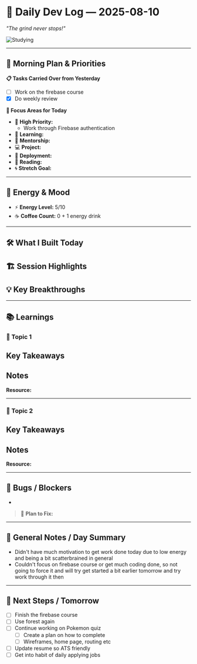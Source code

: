 # 🚀 Daily Dev Log — 2025-08-10  

*"The grind never stops!"*  

![Studying](https://i.pinimg.com/originals/d8/6f/3a/d86f3ab8192f5589eca93cd7725ad8e4.gif)  

---

## 🌅 Morning Plan & Priorities  

**📋 Tasks Carried Over from Yesterday**  
- [ ] Work on the firebase course
- [x] Do weekly review

**🎯 Focus Areas for Today**  
- 🔴 **High Priority:**  
	- Work through Firebase authentication
- 📘 **Learning:**  
- 🤝 **Mentorship:**  
- 💻 **Project:**  
- 🚀 **Deployment:**  
- 📖 **Reading:**  
- 🌀 **Stretch Goal:**  

---

## 🔋 Energy & Mood  

- ⚡ **Energy Level:** 5/10  
- ☕ **Coffee Count:** 0 + 1 energy drink

---

## 🛠️ What I Built Today  

**🏗️ Session Highlights**  
-  

**💡 Key Breakthroughs**  
-  

---

## 📚 Learnings  

### 📌 Topic 1  
**Key Takeaways**  
-  

**Notes**  
-  

**Resource:**  

---

### 📌 Topic 2  
**Key Takeaways**  
-  

**Notes**  
-  

**Resource:**  

---

## 🐛 Bugs / Blockers  

-  

> 🎯 **Plan to Fix:**  

---

## 📝 General Notes / Day Summary  

-  Didn't have much motivation to get work done today due to low energy and being a bit scatterbrained in general
- Couldn't focus on firebase course or get much coding done, so not going to force it and will try get started a bit earlier tomorrow and try work through it then

---

## 🔮 Next Steps / Tomorrow  

- [ ] Finish the firebase course
- [ ] Use forest again
- [ ] Continue working on Pokemon quiz 
	- [ ] Create a plan on how to complete
	- [ ] Wireframes, home page, routing etc
- [ ] Update resume so ATS friendly  
- [ ] Get into habit of daily applying jobs